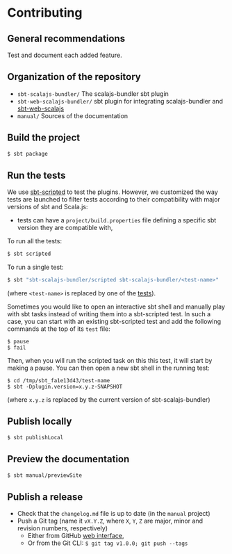 Contributing
===========

## General recommendations

Test and document each added feature.

## Organization of the repository

- `sbt-scalajs-bundler/` The scalajs-bundler sbt plugin
- `sbt-web-scalajs-bundler/` sbt plugin for integrating scalajs-bundler and
[sbt-web-scalajs](https://github.com/vmunier/sbt-web-scalajs)
- `manual/` Sources of the documentation

## Build the project

~~~ sh
$ sbt package
~~~

## Run the tests

We use [sbt-scripted](http://eed3si9n.com/testing-sbt-plugins) to test the plugins. However, we customized
the way tests are launched to filter tests according to their compatibility with major versions of sbt and Scala.js:

- tests can have a `project/build.properties` file defining a specific sbt version they are compatible with,

To run all the tests:

~~~ sh
$ sbt scripted
~~~

To run a single test:

~~~ sh
$ sbt "sbt-scalajs-bundler/scripted sbt-scalajs-bundler/<test-name>"
~~~

(where `<test-name>` is replaced by one of the
[tests](https://github.com/scalacenter/scalajs-bundler/tree/master/sbt-scalajs-bundler/src/sbt-test/sbt-scalajs-bundler)).

Sometimes you would like to open an interactive sbt shell and manually play with
sbt tasks instead of writing them into a sbt-scripted test. In such a case, you
can start with an existing sbt-scripted test and add the following commands at
the top of its `test` file:

~~~
$ pause
$ fail
~~~

Then, when you will run the scripted task on this this test, it will start by
making a pause. You can then open a new sbt shell in the running test:

~~~
$ cd /tmp/sbt_fa1e13d43/test-name
$ sbt -Dplugin.version=x.y.z-SNAPSHOT
~~~

(where `x.y.z` is replaced by the current version of sbt-scalajs-bundler)

## Publish locally

~~~ sh
$ sbt publishLocal
~~~

## Preview the documentation

~~~ sh
$ sbt manual/previewSite
~~~

## Publish a release

- Check that the `changelog.md` file is up to date (in the `manual` project)
- Push a Git tag (name it `vX.Y.Z`, where `X`, `Y`, `Z` are major, minor and revision numbers, respectively)
  - Either from GitHub [web interface](https://github.com/scalacenter/scalajs-bundler/releases/new),
  - Or from the Git CLI: `$ git tag v1.0.0; git push --tags`
